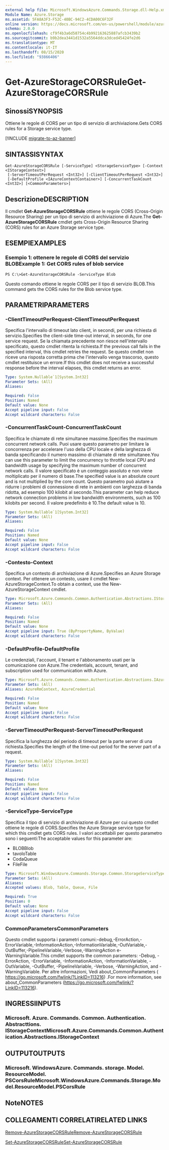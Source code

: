 ```yaml
---
external help file: Microsoft.WindowsAzure.Commands.Storage.dll-Help.xml
Module Name: Azure.Storage
ms.assetid: 5FA8A3F3-F52C-40BC-94C2-4CDA00C6F32F
online version: https://docs.microsoft.com/en-us/powershell/module/azure.storage/get-azurestoragecorsrule
schema: 2.0.0
ms.openlocfilehash: cf9f4b3a6d58754c4b992163625887afcb3439b2
ms.sourcegitcommit: b9b2dea3441d1532a5564ddca3dced45424fe2d6
ms.translationtype: MT
ms.contentlocale: it-IT
ms.lasthandoff: 08/15/2020
ms.locfileid: "93866406"
---
```

# <span data-ttu-id="03dfc-101">Get-AzureStorageCORSRule</span><span class="sxs-lookup"><span data-stu-id="03dfc-101">Get-AzureStorageCORSRule</span></span>

## <span data-ttu-id="03dfc-102">Sinossi</span><span class="sxs-lookup"><span data-stu-id="03dfc-102">SYNOPSIS</span></span>
<span data-ttu-id="03dfc-103">Ottiene le regole di CORS per un tipo di servizio di archiviazione.</span><span class="sxs-lookup"><span data-stu-id="03dfc-103">Gets CORS rules for a Storage service type.</span></span>

[!INCLUDE [migrate-to-az-banner](../../includes/migrate-to-az-banner.md)]

## <span data-ttu-id="03dfc-104">SINTASSI</span><span class="sxs-lookup"><span data-stu-id="03dfc-104">SYNTAX</span></span>

```
Get-AzureStorageCORSRule [-ServiceType] <StorageServiceType> [-Context <IStorageContext>]
 [-ServerTimeoutPerRequest <Int32>] [-ClientTimeoutPerRequest <Int32>]
 [-DefaultProfile <IAzureContextContainer>] [-ConcurrentTaskCount <Int32>] [<CommonParameters>]
```

## <span data-ttu-id="03dfc-105">Descrizione</span><span class="sxs-lookup"><span data-stu-id="03dfc-105">DESCRIPTION</span></span>
<span data-ttu-id="03dfc-106">Il cmdlet **Get-AzureStorageCORSRule** ottiene le regole CORS (Cross-Origin Resource Sharing) per un tipo di servizio di archiviazione di Azure.</span><span class="sxs-lookup"><span data-stu-id="03dfc-106">The **Get-AzureStorageCORSRule** cmdlet gets Cross-Origin Resource Sharing (CORS) rules for an Azure Storage service type.</span></span>

## <span data-ttu-id="03dfc-107">ESEMPI</span><span class="sxs-lookup"><span data-stu-id="03dfc-107">EXAMPLES</span></span>

### <span data-ttu-id="03dfc-108">Esempio 1: ottenere le regole di CORS del servizio BLOB</span><span class="sxs-lookup"><span data-stu-id="03dfc-108">Example 1: Get CORS rules of blob service</span></span>
```
PS C:\>Get-AzureStorageCORSRule -ServiceType Blob
```

<span data-ttu-id="03dfc-109">Questo comando ottiene le regole CORS per il tipo di servizio BLOB.</span><span class="sxs-lookup"><span data-stu-id="03dfc-109">This command gets the CORS rules for the Blob service type.</span></span>

## <span data-ttu-id="03dfc-110">PARAMETRI</span><span class="sxs-lookup"><span data-stu-id="03dfc-110">PARAMETERS</span></span>

### <span data-ttu-id="03dfc-111">-ClientTimeoutPerRequest</span><span class="sxs-lookup"><span data-stu-id="03dfc-111">-ClientTimeoutPerRequest</span></span>
<span data-ttu-id="03dfc-112">Specifica l'intervallo di timeout lato client, in secondi, per una richiesta di servizio.</span><span class="sxs-lookup"><span data-stu-id="03dfc-112">Specifies the client-side time-out interval, in seconds, for one service request.</span></span>
<span data-ttu-id="03dfc-113">Se la chiamata precedente non riesce nell'intervallo specificato, questo cmdlet ritenta la richiesta.</span><span class="sxs-lookup"><span data-stu-id="03dfc-113">If the previous call fails in the specified interval, this cmdlet retries the request.</span></span>
<span data-ttu-id="03dfc-114">Se questo cmdlet non riceve una risposta corretta prima che l'intervallo venga trascorso, questo cmdlet restituisce un errore.</span><span class="sxs-lookup"><span data-stu-id="03dfc-114">If this cmdlet does not receive a successful response before the interval elapses, this cmdlet returns an error.</span></span>

```yaml
Type: System.Nullable`1[System.Int32]
Parameter Sets: (All)
Aliases:

Required: False
Position: Named
Default value: None
Accept pipeline input: False
Accept wildcard characters: False
```

### <span data-ttu-id="03dfc-115">-ConcurrentTaskCount</span><span class="sxs-lookup"><span data-stu-id="03dfc-115">-ConcurrentTaskCount</span></span>
<span data-ttu-id="03dfc-116">Specifica le chiamate di rete simultanee massime.</span><span class="sxs-lookup"><span data-stu-id="03dfc-116">Specifies the maximum concurrent network calls.</span></span>
<span data-ttu-id="03dfc-117">Puoi usare questo parametro per limitare la concorrenza per accelerare l'uso della CPU locale e della larghezza di banda specificando il numero massimo di chiamate di rete simultanee.</span><span class="sxs-lookup"><span data-stu-id="03dfc-117">You can use this parameter to limit the concurrency to throttle local CPU and bandwidth usage by specifying the maximum number of concurrent network calls.</span></span>
<span data-ttu-id="03dfc-118">Il valore specificato è un conteggio assoluto e non viene moltiplicato per il numero di base.</span><span class="sxs-lookup"><span data-stu-id="03dfc-118">The specified value is an absolute count and is not multiplied by the core count.</span></span>
<span data-ttu-id="03dfc-119">Questo parametro può aiutare a ridurre i problemi di connessione di rete in ambienti con larghezza di banda ridotta, ad esempio 100 kilobit al secondo.</span><span class="sxs-lookup"><span data-stu-id="03dfc-119">This parameter can help reduce network connection problems in low bandwidth environments, such as 100 kilobits per second.</span></span>
<span data-ttu-id="03dfc-120">Il valore predefinito è 10.</span><span class="sxs-lookup"><span data-stu-id="03dfc-120">The default value is 10.</span></span>

```yaml
Type: System.Nullable`1[System.Int32]
Parameter Sets: (All)
Aliases:

Required: False
Position: Named
Default value: None
Accept pipeline input: False
Accept wildcard characters: False
```

### <span data-ttu-id="03dfc-121">-Contesto</span><span class="sxs-lookup"><span data-stu-id="03dfc-121">-Context</span></span>
<span data-ttu-id="03dfc-122">Specifica un contesto di archiviazione di Azure.</span><span class="sxs-lookup"><span data-stu-id="03dfc-122">Specifies an Azure Storage context.</span></span>
<span data-ttu-id="03dfc-123">Per ottenere un contesto, usare il cmdlet New-AzureStorageContext.</span><span class="sxs-lookup"><span data-stu-id="03dfc-123">To obtain a context, use the New-AzureStorageContext cmdlet.</span></span>

```yaml
Type: Microsoft.Azure.Commands.Common.Authentication.Abstractions.IStorageContext
Parameter Sets: (All)
Aliases:

Required: False
Position: Named
Default value: None
Accept pipeline input: True (ByPropertyName, ByValue)
Accept wildcard characters: False
```

### <span data-ttu-id="03dfc-124">-DefaultProfile</span><span class="sxs-lookup"><span data-stu-id="03dfc-124">-DefaultProfile</span></span>
<span data-ttu-id="03dfc-125">Le credenziali, l'account, il tenant e l'abbonamento usati per la comunicazione con Azure.</span><span class="sxs-lookup"><span data-stu-id="03dfc-125">The credentials, account, tenant, and subscription used for communication with Azure.</span></span>

```yaml
Type: Microsoft.Azure.Commands.Common.Authentication.Abstractions.IAzureContextContainer
Parameter Sets: (All)
Aliases: AzureRmContext, AzureCredential

Required: False
Position: Named
Default value: None
Accept pipeline input: False
Accept wildcard characters: False
```

### <span data-ttu-id="03dfc-126">-ServerTimeoutPerRequest</span><span class="sxs-lookup"><span data-stu-id="03dfc-126">-ServerTimeoutPerRequest</span></span>
<span data-ttu-id="03dfc-127">Specifica la lunghezza del periodo di timeout per la parte server di una richiesta.</span><span class="sxs-lookup"><span data-stu-id="03dfc-127">Specifies the length of the time-out period for the server part of a request.</span></span>

```yaml
Type: System.Nullable`1[System.Int32]
Parameter Sets: (All)
Aliases:

Required: False
Position: Named
Default value: None
Accept pipeline input: False
Accept wildcard characters: False
```

### <span data-ttu-id="03dfc-128">-ServiceType</span><span class="sxs-lookup"><span data-stu-id="03dfc-128">-ServiceType</span></span>
<span data-ttu-id="03dfc-129">Specifica il tipo di servizio di archiviazione di Azure per cui questo cmdlet ottiene le regole di CORS.</span><span class="sxs-lookup"><span data-stu-id="03dfc-129">Specifies the Azure Storage service type for which this cmdlet gets CORS rules.</span></span>
<span data-ttu-id="03dfc-130">I valori accettabili per questo parametro sono i seguenti:</span><span class="sxs-lookup"><span data-stu-id="03dfc-130">The acceptable values for this parameter are:</span></span>
- <span data-ttu-id="03dfc-131">BLOB</span><span class="sxs-lookup"><span data-stu-id="03dfc-131">Blob</span></span> 
- <span data-ttu-id="03dfc-132">tavolo</span><span class="sxs-lookup"><span data-stu-id="03dfc-132">Table</span></span> 
- <span data-ttu-id="03dfc-133">Coda</span><span class="sxs-lookup"><span data-stu-id="03dfc-133">Queue</span></span> 
- <span data-ttu-id="03dfc-134">File</span><span class="sxs-lookup"><span data-stu-id="03dfc-134">File</span></span>

```yaml
Type: Microsoft.WindowsAzure.Commands.Storage.Common.StorageServiceType
Parameter Sets: (All)
Aliases:
Accepted values: Blob, Table, Queue, File

Required: True
Position: 0
Default value: None
Accept pipeline input: False
Accept wildcard characters: False
```

### <span data-ttu-id="03dfc-135">CommonParameters</span><span class="sxs-lookup"><span data-stu-id="03dfc-135">CommonParameters</span></span>
<span data-ttu-id="03dfc-136">Questo cmdlet supporta i parametri comuni:-debug,-ErrorAction,-ErrorVariable,-InformationAction,-InformationVariable,-OutVariable,-OutBuffer,-PipelineVariable,-Verbose,-WarningAction e-WarningVariable.</span><span class="sxs-lookup"><span data-stu-id="03dfc-136">This cmdlet supports the common parameters: -Debug, -ErrorAction, -ErrorVariable, -InformationAction, -InformationVariable, -OutVariable, -OutBuffer, -PipelineVariable, -Verbose, -WarningAction, and -WarningVariable.</span></span> <span data-ttu-id="03dfc-137">Per altre informazioni, Vedi about_CommonParameters ( https://go.microsoft.com/fwlink/?LinkID=113216) .</span><span class="sxs-lookup"><span data-stu-id="03dfc-137">For more information, see about_CommonParameters (https://go.microsoft.com/fwlink/?LinkID=113216).</span></span>

## <span data-ttu-id="03dfc-138">INGRESSI</span><span class="sxs-lookup"><span data-stu-id="03dfc-138">INPUTS</span></span>

### <span data-ttu-id="03dfc-139">Microsoft. Azure. Commands. Common. Authentication. Abstracttions. IStorageContext</span><span class="sxs-lookup"><span data-stu-id="03dfc-139">Microsoft.Azure.Commands.Common.Authentication.Abstractions.IStorageContext</span></span>

## <span data-ttu-id="03dfc-140">OUTPUT</span><span class="sxs-lookup"><span data-stu-id="03dfc-140">OUTPUTS</span></span>

### <span data-ttu-id="03dfc-141">Microsoft. WindowsAzure. Commands. storage. Model. ResourceModel. PSCorsRule</span><span class="sxs-lookup"><span data-stu-id="03dfc-141">Microsoft.WindowsAzure.Commands.Storage.Model.ResourceModel.PSCorsRule</span></span>

## <span data-ttu-id="03dfc-142">Note</span><span class="sxs-lookup"><span data-stu-id="03dfc-142">NOTES</span></span>

## <span data-ttu-id="03dfc-143">COLLEGAMENTI CORRELATI</span><span class="sxs-lookup"><span data-stu-id="03dfc-143">RELATED LINKS</span></span>

[<span data-ttu-id="03dfc-144">Remove-AzureStorageCORSRule</span><span class="sxs-lookup"><span data-stu-id="03dfc-144">Remove-AzureStorageCORSRule</span></span>](./Remove-AzureStorageCORSRule.md)

[<span data-ttu-id="03dfc-145">Set-AzureStorageCORSRule</span><span class="sxs-lookup"><span data-stu-id="03dfc-145">Set-AzureStorageCORSRule</span></span>](./Set-AzureStorageCORSRule.md)


